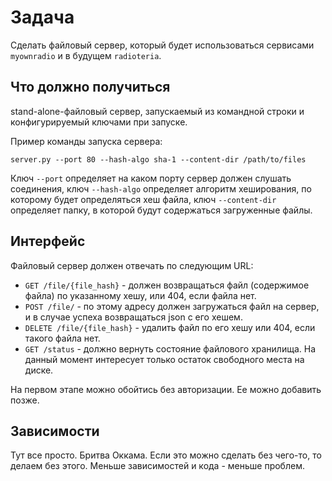 # Задача
Сделать файловый сервер, который будет использоваться сервисами `myownradio` и в будущем `radioteria`.

## Что должно получиться
stand-alone-файловый сервер, запускаемый из командной строки и конфигурируемый ключами при запуске.

Пример команды запуска сервера:

```
server.py --port 80 --hash-algo sha-1 --content-dir /path/to/files
```

Ключ `--port` определяет на каком порту сервер должен слушать соединения, 
ключ `--hash-algo` определяет алгоритм хеширования, по которому будет определяться хеш файла,
ключ `--content-dir` определяет папку, в которой будут содержаться загруженные файлы.

## Интерфейс
Файловый сервер должен отвечать по следующим URL:

  - `GET /file/{file_hash}` - должен возвращаться файл (содержимое файла) по указанному хешу, или 404, если файла нет.
  - `POST /file/` - по этому адресу должен загружаться файл на сервер, и в случае успеха возвращаться json с его хешем.
  - `DELETE /file/{file_hash}` - удалить файл по его хешу или 404, если такого файла нет.
  - `GET /status` - должно вернуть состояние файлового хранилища. На данный момент интересует только остаток свободного места на диске.

На первом этапе можно обойтись без авторизации. Ее можно добавить позже.

## Зависимости
Тут все просто. Бритва Оккама. Если это можно сделать без чего-то, то делаем без этого. 
Меньше зависимостей и кода - меньше проблем.

